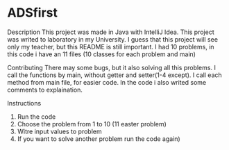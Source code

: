 # ADSfirst
Description
This project was made in Java with IntelliJ Idea. This project was writed to laboratory in my University. I guess that this project will see only my
teacher, but this README is still important. I had 10 problems, in this code i have an 11 files (10 classes for each problem and main)

Contributing
There may some bugs, but it also solving all this problems. I call the functions by main, without getter and setter(1-4 except). I call each method from 
main file, for easier code. In the code i also writed some comments to explaination. 

Instructions
1. Run the code
2. Choose the problem from 1 to 10 (11 easter problem)
3. Witre input values to problem
4. If you want to solve another problem run the code again)
